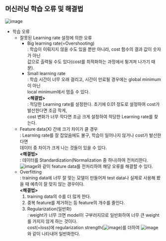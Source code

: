 ## 머신러닝 학습 오류 및 해결법
![image](https://user-images.githubusercontent.com/55045082/91534995-6f765100-e94d-11ea-942b-2bbc23fb77de.png)
* 학습 오류
  * 잘못된 Learning rate 설정에 의한 오류
    * Big learning rate(=Overshooting)  
    : 학습이 이뤄지지 않을 수도 있을 뿐만 아니라, cost 함수의 결과 값이 숫자가 아닌  
    값으로 출력될 수도 있다(cost를 최적화하는 과정에서 튕겨져 나가기 때문).
    * Small learning rate  
    : 학습 시간이 너무 오래 걸리고, 시간이 만료될 경우에는 global minimum이 아닌  
    local minimum에서 멈출 수 있다.  
    **<해결법>**  
    : 적당한 Learning rate를 설정한다. 초기에 0.01 정도로 설정하여 cost가 발산한다면 조금 작게,  
    cost 변화가 너무 작다면 조금 크게 설정하여 적당한 Learning rate를 찾는다.
  * Feature data(X) 간에 크기 차이가 클 경우  
  : Learning rate를 잘 잡았음에도 불구, 학습이 일어나지 않거나 cost가 발산한다면  
  데이터 중 차이가 크게 나는 것들이 있을 수 있다.  
    **<해결법>**  
    : 데이터를 Standardization(Normalization 중 하나)하여 전처리한다.  
![image](https://user-images.githubusercontent.com/55045082/91535659-7356a300-e94e-11ea-938c-321dbe4a897e.png)와 같이 feature data를 전처리하여 해당 오류를 해결할 수 있다.
  * Overfitting  
  : training data에 너무 잘 맞는 모델이 만들어져 test data나 실제로 사용해 봤을 때 예측이 잘 맞지 않는 경우이다.  
    **<해결법>**
    1. training data의 수를 더 많게 한다.  
    2. 중복 feature를 제거하는 등 feature의 개수를 줄인다.  
    3. Regularization(일반화)  
    : weight가 너무 크면 model이 구부러지므로 일반화하여 너무 큰 weight를 가지지 않게 하는 것이다.  
    cost(=loss)에 regularization strength(![image](https://user-images.githubusercontent.com/55045082/91535732-95e8bc00-e94e-11ea-95a5-5acaab9efaff.png))를 더하여 ![image](https://user-images.githubusercontent.com/55045082/91535749-9bde9d00-e94e-11ea-9f5e-acd9f67e3699.png)와 같이 나타내어 일반화한다.
